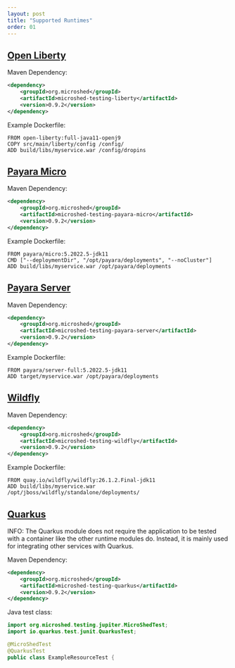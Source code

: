 ```yaml
---
layout: post
title: "Supported Runtimes"
order: 01
---
```


## [Open Liberty](https://openliberty.io/)

Maven Dependency:

```xml
<dependency>
    <groupId>org.microshed</groupId>
    <artifactId>microshed-testing-liberty</artifactId>
    <version>0.9.2</version>
</dependency>
```

Example Dockerfile:

```
FROM open-liberty:full-java11-openj9
COPY src/main/liberty/config /config/
ADD build/libs/myservice.war /config/dropins
```

## [Payara Micro](https://www.payara.fish/software/payara-server/payara-micro/)

Maven Dependency:

```xml
<dependency>
    <groupId>org.microshed</groupId>
    <artifactId>microshed-testing-payara-micro</artifactId>
    <version>0.9.2</version>
</dependency>
```

Example Dockerfile:

```
FROM payara/micro:5.2022.5-jdk11
CMD ["--deploymentDir", "/opt/payara/deployments", "--noCluster"]
ADD build/libs/myservice.war /opt/payara/deployments
```

## [Payara Server](https://www.payara.fish/software/payara-server/)

Maven Dependency:

```xml
<dependency>
    <groupId>org.microshed</groupId>
    <artifactId>microshed-testing-payara-server</artifactId>
    <version>0.9.2</version>
</dependency>
```

Example Dockerfile:

```
FROM payara/server-full:5.2022.5-jdk11
ADD target/myservice.war /opt/payara/deployments
```

## [Wildfly](https://wildfly.org/)

Maven Dependency:

```xml
<dependency>
    <groupId>org.microshed</groupId>
    <artifactId>microshed-testing-wildfly</artifactId>
    <version>0.9.2</version>
</dependency>
```

Example Dockerfile:

```
FROM quay.io/wildfly/wildfly:26.1.2.Final-jdk11
ADD build/libs/myservice.war /opt/jboss/wildfly/standalone/deployments/
```

## [Quarkus](https://quarkus.io/)

INFO: The Quarkus module does not require the application to be tested with a container like the other
runtime modules do. Instead, it is mainly used for integrating other services with Quarkus.

Maven Dependency:

```xml
<dependency>
    <groupId>org.microshed</groupId>
    <artifactId>microshed-testing-quarkus</artifactId>
    <version>0.9.2</version>
</dependency>
```

Java test class:

```java
import org.microshed.testing.jupiter.MicroShedTest;
import io.quarkus.test.junit.QuarkusTest;

@MicroShedTest
@QuarkusTest
public class ExampleResourceTest {
```

